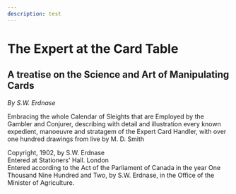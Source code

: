 ```yaml
---
description: test
---
```


# The Expert at the Card Table

## A treatise on the Science and Art of Manipulating Cards

_By S.W. Erdnase_

Embracing the whole Calendar of Sleights that are Employed by the Gambler and Conjurer, describing with detail and illustration every known expedient, manoeuvre and stratagem of the Expert Card Handler, with over one hundred drawings from live by M. D. Smith

Copyright, 1902, by S.W. Erdnase  
Entered at Stationers' Hall. London  
Entered according to the Act of the Parliament of Canada in the year One Thousand Nine Hundred and Two, by S.W. Erdnase, in the Office of the Minister of Agriculture.

